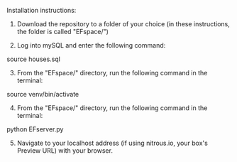 Installation instructions:

1. Download the repository to a folder of your choice (in these instructions, the folder is called "EFspace/")

2. Log into mySQL and enter the following command:

source houses.sql

3. From the "EFspace/" directory, run the following command in the terminal:

source venv/bin/activate

4. From the "EFspace/" directory, run the following command in the terminal:

python EFserver.py

5. Navigate to your localhost address (if using nitrous.io, your box's Preview URL) with your browser.